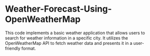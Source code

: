 # Weather-Forecast-Using-OpenWeatherMap
This code implements a basic weather application that allows users to search for weather information in a specific city. It utilizes the OpenWeatherMap API to fetch weather data and presents it in a user-friendly format.
